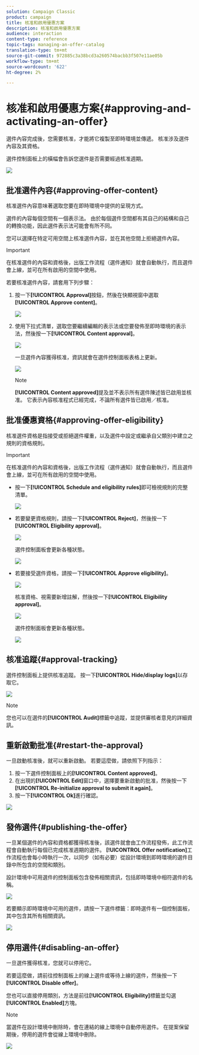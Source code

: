 ```yaml
---
solution: Campaign Classic
product: campaign
title: 核准和啟用優惠方案
description: 核准和啟用優惠方案
audience: interaction
content-type: reference
topic-tags: managing-an-offer-catalog
translation-type: tm+mt
source-git-commit: 972885c3a38bcd3a260574bacbb3f507e11ae05b
workflow-type: tm+mt
source-wordcount: '622'
ht-degree: 2%

---
```



# 核准和啟用優惠方案{#approving-and-activating-an-offer}

選件內容完成後，您需要核准，才能將它複製至即時環境並傳遞。 核准涉及選件內容及其資格。

選件控制面板上的橫幅會告訴您選件是否需要經過核准週期。

![](assets/offer_validate_001.png)

## 批准選件內容{#approving-offer-content}

核准選件內容意味著選取您要在即時環境中提供的呈現方式。

選件的內容每個空間有一個表示法。 由於每個選件空間都有其自己的結構和自己的轉換功能，因此選件表示法可能會有所不同。

您可以選擇在特定可用空間上核准選件內容，並在其他空間上拒絕選件內容。

>[!IMPORTANT]
>
>在核准選件的內容和資格後，出版工作流程（選件通知）就會自動執行，而且選件會上線，並可在所有啟用的空間中使用。

若要核准選件內容，請套用下列步驟：

1. 按一下&#x200B;**[!UICONTROL Approval]**&#x200B;按鈕，然後在快顯視窗中選取&#x200B;**[!UICONTROL Approve content]**。

   ![](assets/offer_validate_002.png)

1. 使用下拉式清單，選取您要繼續編輯的表示法或您要發佈至即時環境的表示法，然後按一下&#x200B;**[!UICONTROL Content approval]**。

   ![](assets/offer_validate_003.png)

   一旦選件內容獲得核准，資訊就會在選件控制面板表格上更新。

   ![](assets/offer_validate_004.png)

   >[!NOTE]
   >
   >**[!UICONTROL Content approved]**&#x200B;提及並不表示所有選件陳述皆已啟用並核准。 它表示內容核准程式已經完成，不論所有選件皆已啟用／核准。

## 批准優惠資格{#approving-offer-eligibility}

核准選件資格是指接受或拒絕選件權重，以及選件中設定或繼承自父類別中建立之規則的資格規則。

>[!IMPORTANT]
>
>在核准選件的內容和資格後，出版工作流程（選件通知）就會自動執行，而且選件會上線，並可在所有啟用的空間中使用。

* 按一下&#x200B;**[!UICONTROL Schedule and eligibility rules]**&#x200B;即可檢視規則的完整清單。

   ![](assets/offer_validate_005.png)

* 若要變更資格規則，請按一下&#x200B;**[!UICONTROL Reject]**，然後按一下&#x200B;**[!UICONTROL Eligibility approval]**。

   ![](assets/offer_validate_007.png)

   選件控制面板會更新各種狀態。

   ![](assets/offer_validate_006.png)

* 若要接受選件資格，請按一下&#x200B;**[!UICONTROL Approve eligibility]**。

   ![](assets/offer_validate_008.png)

   核准資格、視需要新增註解，然後按一下&#x200B;**[!UICONTROL Eligibility approval]**。

   ![](assets/offer_validate_009.png)

   選件控制面板會更新各種狀態。

   ![](assets/offer_validate_010.png)

## 核准追蹤{#approval-tracking}

選件控制面板上提供核准追蹤。 按一下&#x200B;**[!UICONTROL Hide/display logs]**&#x200B;以存取它。

![](assets/offer_validate_012.png)

>[!NOTE]
>
>您也可以在選件的&#x200B;**[!UICONTROL Audit]**&#x200B;標籤中追蹤，並提供審核者意見的詳細資訊。

## 重新啟動批准{#restart-the-approval}

一旦啟動核准後，就可以重新啟動。 若要這麼做，請依照下列指示：

1. 按一下選件控制面板上的&#x200B;**[!UICONTROL Content approved]**。
1. 在出現的&#x200B;**[!UICONTROL Edit]**&#x200B;窗口中，選擇要重新啟動的批准，然後按一下&#x200B;**[!UICONTROL Re-initialize approval to submit it again]**。
1. 按一下&#x200B;**[!UICONTROL Ok]**&#x200B;進行確認。

![](assets/offer_validate_013.png)

## 發佈選件{#publishing-the-offer}

一旦某個選件的內容和資格都獲得核准後，該選件就會由工作流程發佈，此工作流程會自動執行每個已完成核准週期的選件。 **[!UICONTROL Offer notification]**&#x200B;工作流程也會每小時執行一次，以同步（如有必要）從設計環境到即時環境的選件目錄中所包含的空間和類別。

設計環境中可用選件的控制面板包含發佈相關資訊，包括即時環境中相符選件的名稱。

![](assets/offer_golive_001.png)

若要顯示即時環境中可用的選件，請按一下選件標籤：即時選件有一個控制面板，其中包含其所有相關資訊。

![](assets/offer_golive_002.png)

## 停用選件{#disabling-an-offer}

一旦選件獲得核准，您就可以停用它。

若要這麼做，請前往控制面板上的線上選件或等待上線的選件，然後按一下&#x200B;**[!UICONTROL Disable offer]**。

您也可以直接停用類別，方法是前往&#x200B;**[!UICONTROL Eligibility]**&#x200B;標籤並勾選&#x200B;**[!UICONTROL Enabled]**&#x200B;方塊。

>[!NOTE]
>
>當選件在設計環境中刪除時，會在連結的線上環境中自動停用選件。 在提案保留期後，停用的選件會從線上環境中刪除。

![](assets/offer_preview_deactivate.png)

